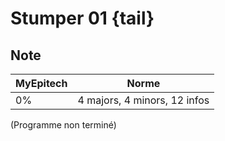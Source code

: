# Stumper 01 {tail}

## Note

| MyEpitech | Norme |
|--|--|
| 0% | 4 majors, 4 minors, 12 infos |

(Programme non terminé)
